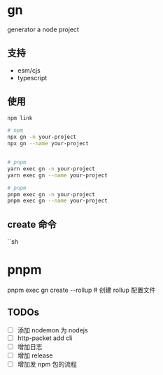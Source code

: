 # gn

generator a node project

## 支持

- esm/cjs
- typescript

## 使用

```sh
npm link

# npm
npx gn -n your-project
npx gn --name your-project


# pnpm
yarn exec gn -n your-project
yarn exec gn --name your-project

# pnpm
pnpm exec gn -n your-project
pnpm exec gn --name your-project
```

## create 命令

``sh

# pnpm

pnpm exec gn create --rollup # 创建 rollup 配置文件

## TODOs

- [ ] 添加 nodemon 为 nodejs
- [ ] http-packet add cli
- [ ] 增加日志
- [ ] 增加 release
- [ ] 增加发 npm 包的流程

